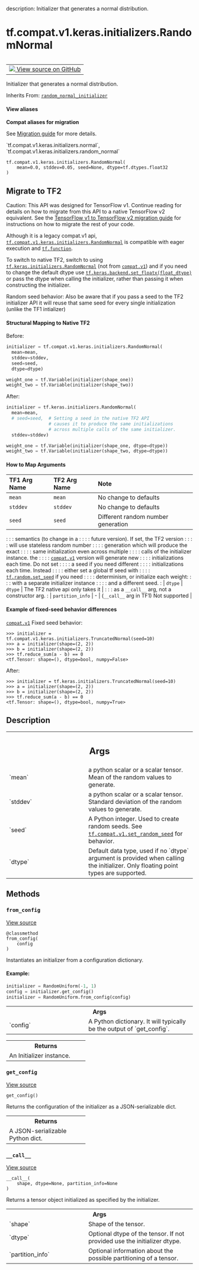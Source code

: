 description: Initializer that generates a normal distribution.

<div itemscope itemtype="http://developers.google.com/ReferenceObject">
<meta itemprop="name" content="tf.compat.v1.keras.initializers.RandomNormal" />
<meta itemprop="path" content="Stable" />
<meta itemprop="property" content="__call__"/>
<meta itemprop="property" content="__init__"/>
<meta itemprop="property" content="from_config"/>
<meta itemprop="property" content="get_config"/>
</div>

# tf.compat.v1.keras.initializers.RandomNormal

<!-- Insert buttons and diff -->

<table class="tfo-notebook-buttons tfo-api nocontent" align="left">
<td>
  <a target="_blank" href="https://github.com/keras-team/keras/tree/v2.7.0/keras/initializers/initializers_v1.py#L49-L160">
    <img src="https://www.tensorflow.org/images/GitHub-Mark-32px.png" />
    View source on GitHub
  </a>
</td>
</table>



Initializer that generates a normal distribution.

Inherits From: [`random_normal_initializer`](../../../../../tf/compat/v1/random_normal_initializer.md)

<section class="expandable">
  <h4 class="showalways">View aliases</h4>
  <p>
<b>Compat aliases for migration</b>
<p>See
<a href="https://www.tensorflow.org/guide/migrate">Migration guide</a> for
more details.</p>
<p>`tf.compat.v1.keras.initializers.normal`, `tf.compat.v1.keras.initializers.random_normal`</p>
</p>
</section>

<pre class="devsite-click-to-copy prettyprint lang-py tfo-signature-link">
<code>tf.compat.v1.keras.initializers.RandomNormal(
    mean=0.0, stddev=0.05, seed=None, dtype=tf.dtypes.float32
)
</code></pre>





 <section><devsite-expandable expanded>
 <h2 class="showalways">Migrate to TF2</h2>

Caution: This API was designed for TensorFlow v1.
Continue reading for details on how to migrate from this API to a native
TensorFlow v2 equivalent. See the
[TensorFlow v1 to TensorFlow v2 migration guide](https://www.tensorflow.org/guide/migrate)
for instructions on how to migrate the rest of your code.

Although it is a legacy compat.v1 api,
<a href="../../../../../tf/compat/v1/keras/initializers/RandomNormal.md"><code>tf.compat.v1.keras.initializers.RandomNormal</code></a> is compatible with eager
execution and <a href="../../../../../tf/function.md"><code>tf.function</code></a>.

To switch to native TF2, switch to using
<a href="../../../../../tf/keras/initializers/RandomNormal.md"><code>tf.keras.initializers.RandomNormal</code></a> (not from <a href="../../../../../tf/compat/v1.md"><code>compat.v1</code></a>) and
if you need to change the default dtype use
<a href="../../../../../tf/keras/backend/set_floatx.md"><code>tf.keras.backend.set_floatx(float_dtype)</code></a>
or pass the dtype when calling the initializer, rather than passing it
when constructing the initializer.

Random seed behavior:
Also be aware that if you pass a seed to the TF2 initializer
API it will reuse that same seed for every single initialization
(unlike the TF1 intializer)

#### Structural Mapping to Native TF2

Before:

```python
initializer = tf.compat.v1.keras.initializers.RandomNormal(
  mean=mean,
  stddev=stddev,
  seed=seed,
  dtype=dtype)

weight_one = tf.Variable(initializer(shape_one))
weight_two = tf.Variable(initializer(shape_two))
```

After:

```python
initializer = tf.keras.initializers.RandomNormal(
  mean=mean,
  # seed=seed,  # Setting a seed in the native TF2 API
                # causes it to produce the same initializations
                # across multiple calls of the same initializer.
  stddev=stddev)

weight_one = tf.Variable(initializer(shape_one, dtype=dtype))
weight_two = tf.Variable(initializer(shape_two, dtype=dtype))
```

#### How to Map Arguments

| TF1 Arg Name      | TF2 Arg Name    | Note                       |
| :---------------- | :-------------- | :------------------------- |
| `mean`            | `mean`          | No change to defaults |
| `stddev`          | `stddev`        | No change to defaults |
| `seed`            | `seed`          | Different random number generation |
:                   :        : semantics (to change in a :
:                   :        : future version). If set, the TF2 version :
:                   :        : will use stateless random number :
:                   :        : generation which will produce the exact :
:                   :        : same initialization even across multiple :
:                   :        : calls of the initializer instance. the :
:                   :        : <a href="../../../../../tf/compat/v1.md"><code>compat.v1</code></a> version will generate new :
:                   :        : initializations each time. Do not set :
:                   :        : a seed if you need different          :
:                   :        : initializations each time. Instead    :
:                   :        : either set a global tf seed with      :
:                   :        : <a href="../../../../../tf/random/set_seed.md"><code>tf.random.set_seed</code></a> if you need      :
:                   :        : determinism, or initialize each weight:
:                   :        : with a separate initializer instance  :
:                   :        : and a different seed.                 :
| `dtype`           | `dtype`  | The TF2 native api only takes it    |
:                   :      : as a `__call__` arg, not a constructor arg. :
| `partition_info`  | -    |  (`__call__` arg in TF1) Not supported      |

#### Example of fixed-seed behavior differences

<a href="../../../../../tf/compat/v1.md"><code>compat.v1</code></a> Fixed seed behavior:

```
>>> initializer = tf.compat.v1.keras.initializers.TruncatedNormal(seed=10)
>>> a = initializer(shape=(2, 2))
>>> b = initializer(shape=(2, 2))
>>> tf.reduce_sum(a - b) == 0
<tf.Tensor: shape=(), dtype=bool, numpy=False>
```

After:

```
>>> initializer = tf.keras.initializers.TruncatedNormal(seed=10)
>>> a = initializer(shape=(2, 2))
>>> b = initializer(shape=(2, 2))
>>> tf.reduce_sum(a - b) == 0
<tf.Tensor: shape=(), dtype=bool, numpy=True>
```



 </aside></devsite-expandable></section>

<h2>Description</h2>

<!-- Placeholder for "Used in" -->


<!-- Tabular view -->
 <table class="responsive fixed orange">
<colgroup><col width="214px"><col></colgroup>
<tr><th colspan="2"><h2 class="add-link">Args</h2></th></tr>

<tr>
<td>
`mean`
</td>
<td>
a python scalar or a scalar tensor. Mean of the random values to
generate.
</td>
</tr><tr>
<td>
`stddev`
</td>
<td>
a python scalar or a scalar tensor. Standard deviation of the random
values to generate.
</td>
</tr><tr>
<td>
`seed`
</td>
<td>
A Python integer. Used to create random seeds. See
<a href="../../../../../tf/compat/v1/set_random_seed.md"><code>tf.compat.v1.set_random_seed</code></a> for behavior.
</td>
</tr><tr>
<td>
`dtype`
</td>
<td>
Default data type, used if no `dtype` argument is provided when
calling the initializer. Only floating point types are supported.
</td>
</tr>
</table>




## Methods

<h3 id="from_config"><code>from_config</code></h3>

<a target="_blank" href="/code/stable/tensorflow/python/ops/init_ops.py">View source</a>

<pre class="devsite-click-to-copy prettyprint lang-py tfo-signature-link">
<code>@classmethod</code>
<code>from_config(
    config
)
</code></pre>

Instantiates an initializer from a configuration dictionary.


#### Example:



```python
initializer = RandomUniform(-1, 1)
config = initializer.get_config()
initializer = RandomUniform.from_config(config)
```

<!-- Tabular view -->
 <table class="responsive fixed orange">
<colgroup><col width="214px"><col></colgroup>
<tr><th colspan="2">Args</th></tr>

<tr>
<td>
`config`
</td>
<td>
A Python dictionary. It will typically be the output of
`get_config`.
</td>
</tr>
</table>



<!-- Tabular view -->
 <table class="responsive fixed orange">
<colgroup><col width="214px"><col></colgroup>
<tr><th colspan="2">Returns</th></tr>
<tr class="alt">
<td colspan="2">
An Initializer instance.
</td>
</tr>

</table>



<h3 id="get_config"><code>get_config</code></h3>

<a target="_blank" href="/code/stable/tensorflow/python/ops/init_ops.py">View source</a>

<pre class="devsite-click-to-copy prettyprint lang-py tfo-signature-link">
<code>get_config()
</code></pre>

Returns the configuration of the initializer as a JSON-serializable dict.


<!-- Tabular view -->
 <table class="responsive fixed orange">
<colgroup><col width="214px"><col></colgroup>
<tr><th colspan="2">Returns</th></tr>
<tr class="alt">
<td colspan="2">
A JSON-serializable Python dict.
</td>
</tr>

</table>



<h3 id="__call__"><code>__call__</code></h3>

<a target="_blank" href="/code/stable/tensorflow/python/ops/init_ops.py">View source</a>

<pre class="devsite-click-to-copy prettyprint lang-py tfo-signature-link">
<code>__call__(
    shape, dtype=None, partition_info=None
)
</code></pre>

Returns a tensor object initialized as specified by the initializer.


<!-- Tabular view -->
 <table class="responsive fixed orange">
<colgroup><col width="214px"><col></colgroup>
<tr><th colspan="2">Args</th></tr>

<tr>
<td>
`shape`
</td>
<td>
Shape of the tensor.
</td>
</tr><tr>
<td>
`dtype`
</td>
<td>
Optional dtype of the tensor. If not provided use the initializer
dtype.
</td>
</tr><tr>
<td>
`partition_info`
</td>
<td>
Optional information about the possible partitioning of a
tensor.
</td>
</tr>
</table>





